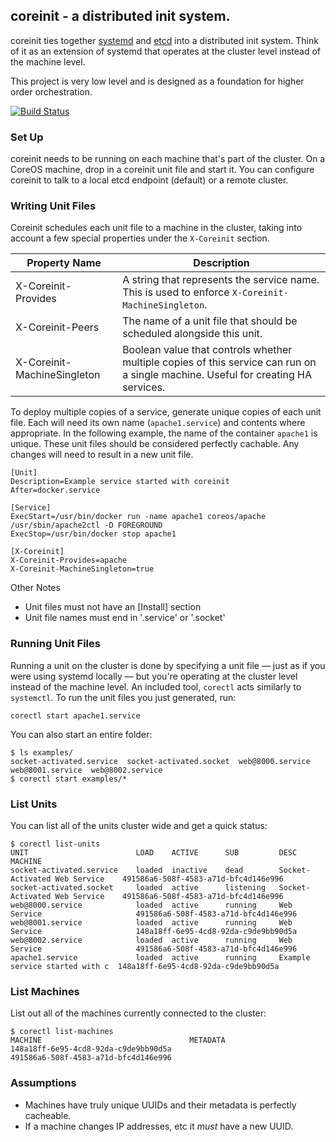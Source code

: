 ## coreinit - a distributed init system.

coreinit ties together [systemd](http://coreos.com/using-coreos/systemd) and [etcd](https://github.com/coreos/etcd) into a distributed init system. Think of it as an extension of systemd that operates at the cluster level instead of the machine level.

This project is very low level and is designed as a foundation for higher order orchestration.

[![Build Status](https://travis-ci.org/coreos/coreinit.png?branch=master)](https://travis-ci.org/coreos/coreinit)

### Set Up

coreinit needs to be running on each machine that's part of the cluster. On a CoreOS machine, drop in a coreinit unit file and start it. You can configure coreinit to talk to a local etcd endpoint (default) or a remote cluster.

### Writing Unit Files

Coreinit schedules each unit file to a machine in the cluster, taking into account a few special properties under the `X-Coreinit` section. 

| Property Name | Description |
|---------------|-------------|
| X-Coreinit-Provides | A string that represents the service name. This is used to enforce `X-Coreinit-MachineSingleton`. |
| X-Coreinit-Peers | The name of a unit file that should be scheduled alongside this unit. |
| X-Coreinit-MachineSingleton | Boolean value that controls whether multiple copies of this service can run on a single machine. Useful for creating HA services. |

To deploy multiple copies of a service, generate unique copies of each unit file. Each will need its own name (`apache1.service`) and contents where appropriate. In the following example, the name of the container `apache1` is unique. These unit files should be considered perfectly cachable. Any changes will need to result in a new unit file.

```
[Unit]
Description=Example service started with coreinit
After=docker.service

[Service]
ExecStart=/usr/bin/docker run -name apache1 coreos/apache /usr/sbin/apache2ctl -D FOREGROUND
ExecStop=/usr/bin/docker stop apache1

[X-Coreinit]
X-Coreinit-Provides=apache
X-Coreinit-MachineSingleton=true
```

Other Notes
* Unit files must not have an [Install] section
* Unit file names must end in '.service' or '.socket'


### Running Unit Files

Running a unit on the cluster is done by specifying a unit file — just as if you were using systemd locally — but you're operating at the cluster level instead of the machine level. An included tool, `corectl` acts similarly to `systemctl`. To run the unit files you just generated, run:

```
corectl start apache1.service
```

You can also start an entire folder:

```
$ ls examples/
socket-activated.service  socket-activated.socket  web@8000.service  web@8001.service  web@8002.service
$ corectl start examples/*
```

### List Units

You can list all of the units cluster wide and get a quick status:

```
$ corectl list-units
UNIT						LOAD	ACTIVE		SUB			DESC							MACHINE
socket-activated.service	loaded	inactive	dead        Socket-Activated Web Service	491586a6-508f-4583-a71d-bfc4d146e996
socket-activated.socket		loaded	active		listening 	Socket-Activated Web Service	491586a6-508f-4583-a71d-bfc4d146e996
web@8000.service			loaded	active		running		Web Service						491586a6-508f-4583-a71d-bfc4d146e996
web@8001.service			loaded	active		running		Web Service						148a18ff-6e95-4cd8-92da-c9de9bb90d5a
web@8002.service			loaded	active		running		Web Service						491586a6-508f-4583-a71d-bfc4d146e996
apache1.service				loaded	active		running		Example service started with c	148a18ff-6e95-4cd8-92da-c9de9bb90d5a
```

### List Machines

List out all of the machines currently connected to the cluster:

```
$ corectl list-machines
MACHINE									METADATA
148a18ff-6e95-4cd8-92da-c9de9bb90d5a
491586a6-508f-4583-a71d-bfc4d146e996
```

### Assumptions

* Machines have truly unique UUIDs and their metadata is perfectly cacheable.
* If a machine changes IP addresses, etc it *must* have a new UUID.
